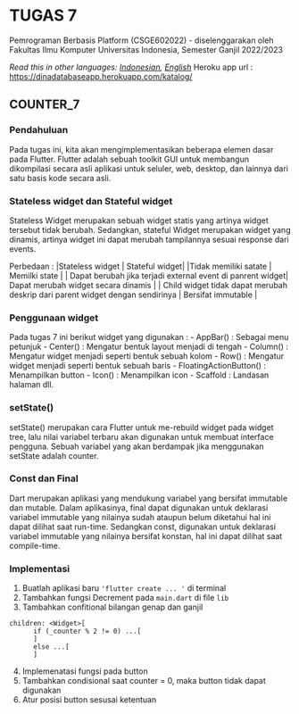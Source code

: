# TUGAS 7

Pemrograman Berbasis Platform (CSGE602022) - diselenggarakan oleh Fakultas Ilmu Komputer Universitas Indonesia, Semester Ganjil 2022/2023

*Read this in other languages: [Indonesian](README.md), [English](README.en.md)*
Heroku app url : https://dinadatabaseapp.herokuapp.com/katalog/

## COUNTER_7
### Pendahuluan
Pada tugas ini, kita akan mengimplementasikan beberapa elemen dasar pada Flutter. Flutter adalah sebuah toolkit GUI untuk membangun dikompilasi secara asli aplikasi untuk seluler, web, desktop, dan lainnya dari satu basis kode secara asli.

###  Stateless widget dan Stateful widget
Stateless Widget merupakan sebuah widget statis yang artinya widget tersebut tidak berubah. Sedangkan, stateful Widget merupakan widget yang dinamis, artinya widget ini dapat merubah tampilannya sesuai response dari events.

Perbedaan :
|Stateless widget | Stateful widget|
|Tidak memiliki satate | Memilki state |
| Dapat berubah jika terjadi external event di panrent widget| Dapat merubah widget secara dinamis |
| Child widget tidak dapat merubah deskrip dari parent widget dengan sendirinya | Bersifat immutable |

### Penggunaan widget 
Pada tugas 7 ini berikut widget yang digunakan  :
    - AppBar() : Sebagai menu petunjuk
    - Center() : Mengatur bentuk layout menjadi di tengah
    - Column() : Mengatur widget menjadi seperti bentuk sebuah kolom
    - Row() : Mengatur widget menjadi seperti bentuk sebuah baris
    - FloatingActionButton() : Menampilkan button
    - Icon() : Menampilkan icon
    - Scaffold : Landasan halaman
 dll.
 
 ### setState()
 setState() merupakan cara Flutter untuk me-rebuild widget pada widget tree, lalu nilai variabel terbaru akan digunakan untuk membuat interface pengguna.
 Sebuah variabel yang akan berdampak jika menggunakan setState adalah counter.
 
 ### Const dan Final
Dart merupakan aplikasi yang mendukung variabel yang bersifat immutable dan mutable. Dalam aplikasinya, final dapat digunakan untuk deklarasi variabel immutable yang nilainya sudah ataupun belum diketahui hal ini dapat dilihat saat run-time. Sedangkan const,  digunakan untuk deklarasi variabel immutable yang nilainya bersifat konstan, hal ini dapat dilihat saat compile-time.

### Implementasi 
1. Buatlah aplikasi baru ` 'flutter create ... ' ` di terminal 
2. Tambahkan fungsi Decrement pada `main.dart` di file `lib`
3. Tambahkan confitional bilangan genap dan ganjil 
```
children: <Widget>[
      if (_counter % 2 != 0) ...[
      ]
      else ...[
      ]
```
4. Implemenatasi fungsi pada button 
5. Tambahkan condisional saat counter = 0, maka button tidak dapat digunakan
6. Atur posisi button sesusai ketentuan
